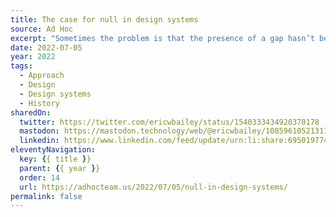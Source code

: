 ```yaml
---
title: The case for null in design systems
source: Ad Hoc
excerpt: "Sometimes the problem is that the presence of a gap hasn’t been explained as being purposeful. By auditing the systems we work with, we’re able to both understand the larger context of what is and isn’t present and why.."
date: 2022-07-05
year: 2022
tags:
  - Approach
  - Design
  - Design systems
  - History
sharedOn:
  twitter: https://twitter.com/ericwbailey/status/1540333434920370178
  mastodon: https://mastodon.technology/web/@ericwbailey/108596105213119950
  linkedin: https://www.linkedin.com/feed/update/urn:li:share:6950197740723191809
eleventyNavigation:
  key: {{ title }}
  parent: {{ year }}
  order: 14
  url: https://adhocteam.us/2022/07/05/null-in-design-systems/
permalink: false
---
```

